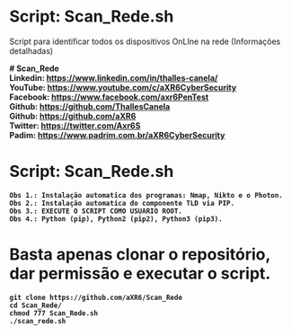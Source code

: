 # Script: Scan_Rede.sh
Script para identificar todos os dispositivos OnLIne na rede (Informações detalhadas) <br>

<b># Scan_Rede<b><br>
Linkedin: https://www.linkedin.com/in/thalles-canela/ <br>
YouTube:  https://www.youtube.com/c/aXR6CyberSecurity <br>
Facebook: https://www.facebook.com/axr6PenTest <br>
Github:   https://github.com/ThallesCanela <br>
Github:   https://github.com/aXR6 <br>
Twitter:  https://twitter.com/Axr6S <br>
Padim:    https://www.padrim.com.br/aXR6CyberSecurity <br>

# Script: Scan_Rede.sh
```
Obs 1.: Instalação automatica dos programas: Nmap, Nikto e o Photon.
Obs 2.: Instalação automatica do componente TLD via PIP.
Obs 3.: EXECUTE O SCRIPT COMO USUARIO ROOT.
Obs 4.: Python (pip), Python2 (pip2), Python3 (pip3).
```

# Basta apenas clonar o repositório, dar permissão e executar o script.
```
git clone https://github.com/aXR6/Scan_Rede
cd Scan_Rede/
chmod 777 Scan_Rede.sh
./scan_rede.sh
```
